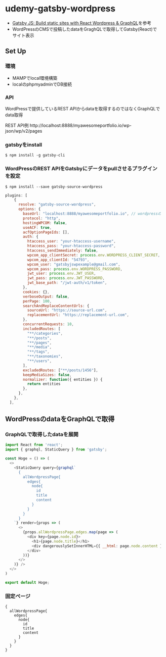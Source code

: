 # udemy-gatsby-wordpress

- [Gatsby JS: Build static sites with React Wordpress & GraphQL](https://www.udemy.com/course/gatsby-js-react-wordpress-graphql/)を参考
- WordPressのCMSで投稿したdataをGraghQLで取得してGatsby(React)でサイト表示

## Set Up

### 環境

- MAMPでlocal環境構築
- localのphpmyadminでDB接続

### API

WordPressで提供しているREST APIからdataを取得するのではなくGraphQLでdata取得

REST API例
http://localhost:8888/myawesomeportfolio.io/wp-json/wp/v2/pages

### gatsbyをinstall

````terminal
$ npm install -g gatsby-cli
````


### WordPressのREST APIをGatsbyにデータをpullさせるプラグインを設定

````terminal
$ npm install --save gatsby-source-wordpress
````

``` javascript:gatsby-config.js
plugins: [
    {
      resolve: "gatsby-source-wordpress",
      options: {
        baseUrl: "localhost:8888/myawesomeportfolio.io", // wordpressのurl
        protocol: "http",
        hostingWPCOM: false,
        useACF: true,
        acfOptionPageIds: [],
        auth: {
          htaccess_user: "your-htaccess-username",
          htaccess_pass: "your-htaccess-password",
          htaccess_sendImmediately: false,
          wpcom_app_clientSecret: process.env.WORDPRESS_CLIENT_SECRET,
          wpcom_app_clientId: "54793",
          wpcom_user: "gatsbyjswpexample@gmail.com",
          wpcom_pass: process.env.WORDPRESS_PASSWORD,
          jwt_user: process.env.JWT_USER,
          jwt_pass: process.env.JWT_PASSWORD,
          jwt_base_path: "/jwt-auth/v1/token",
        },
        cookies: {},
        verboseOutput: false,
        perPage: 100,
        searchAndReplaceContentUrls: {
          sourceUrl: "https://source-url.com",
          replacementUrl: "https://replacement-url.com",
        },
        concurrentRequests: 10,
        includedRoutes: [
          "**/categories",
          "**/posts",
          "**/pages",
          "**/media",
          "**/tags",
          "**/taxonomies",
          "**/users",
        ],
        excludedRoutes: ["**/posts/1456"],
        keepMediaSizes: false,
        normalizer: function({ entities }) {
          return entities
        },
      },
    },
  ],
```


## WordPressのdataをGraphQLで取得

### GraphQLで取得したdataを展開

```javascript
import React from 'react';
import { graphql, StaticQuery } from 'gatsby';

const Hoge = () => (
  <>
    <StaticQuery query={graphql`
      {
        allWordpressPage{
          edges{
            node{
              id
              title
              content
            }
          }
        }
      }
    `} render={props => (
      <>
        {props.allWordpressPage.edges.map(page => (
          <div key={page.node.id}>
            <h1>{page.node.title}</h1>
            <div dangerouslySetInnerHTML={{ __html: page.node.content }} />
          </div>
        ))}
      </>
    )} />
  </>
)

export default Hoge;
```

### 固定ページ

```
{
  allWordpressPage{
    edges{
      node{
        id
        title
        content
      }
    }
  }
}
```
